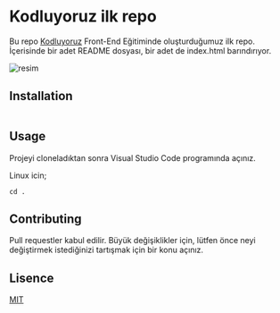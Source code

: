 # Kodluyoruz ilk repo

Bu repo [Kodluyoruz](https://www.kodluyoruz.org/) Front-End Eğitiminde oluşturduğumuz ilk repo. İçerisinde bir adet README dosyası, bir adet de index.html barındırıyor.

![resim](‪C:\Users\eryba\OneDrive\Masaüstü\ödev.png)

## Installation

```git clone ()[https://github.com/erybaysal/kodluyoruzilkrepo.git]
```

## Usage

Projeyi cloneladıktan sonra Visual Studio Code programında açınız.

Linux icin;

```cd kodluyoruzilkrepo
cd .
```

## Contributing

Pull requestler kabul edilir. Büyük değişiklikler için, lütfen önce neyi değiştirmek istediğinizi tartışmak için bir konu açınız.

## Lisence

[MIT](https://choosealicense.com/licenses/mit/)
